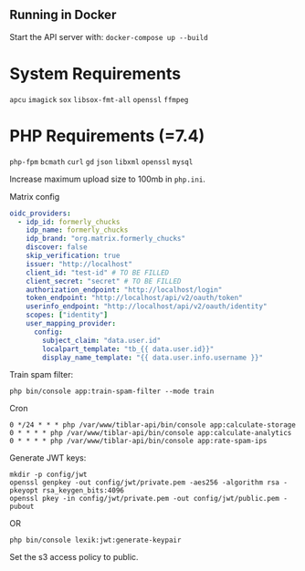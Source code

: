 ## Running in Docker

Start the API server with: `docker-compose up --build`

# System Requirements
`apcu`
`imagick`
`sox`
`libsox-fmt-all`
`openssl`
`ffmpeg`

# PHP Requirements (=7.4)
`php-fpm`
`bcmath`
`curl`
`gd`
`json`
`libxml`
`openssl`
`mysql`

Increase maximum upload size to 100mb in `php.ini`.

Matrix config
```yaml
oidc_providers:
  - idp_id: formerly_chucks
    idp_name: formerly_chucks
    idp_brand: "org.matrix.formerly_chucks"
    discover: false
    skip_verification: true
    issuer: "http://localhost"
    client_id: "test-id" # TO BE FILLED
    client_secret: "secret" # TO BE FILLED
    authorization_endpoint: "http://localhost/login"
    token_endpoint: "http://localhost/api/v2/oauth/token"
    userinfo_endpoint: "http://localhost/api/v2/oauth/identity"
    scopes: ["identity"]
    user_mapping_provider:
      config:
        subject_claim: "data.user.id"
        localpart_template: "tb_{{ data.user.id}}"
        display_name_template: "{{ data.user.info.username }}"
```

Train spam filter:
```
php bin/console app:train-spam-filter --mode train
```

Cron
```
0 */24 * * * php /var/www/tiblar-api/bin/console app:calculate-storage
0 * * * * php /var/www/tiblar-api/bin/console app:calculate-analytics
0 * * * * php /var/www/tiblar-api/bin/console app:rate-spam-ips
```

Generate JWT keys:
```
mkdir -p config/jwt
openssl genpkey -out config/jwt/private.pem -aes256 -algorithm rsa -pkeyopt rsa_keygen_bits:4096
openssl pkey -in config/jwt/private.pem -out config/jwt/public.pem -pubout
```
OR
```
php bin/console lexik:jwt:generate-keypair
```

Set the s3 access policy to public.